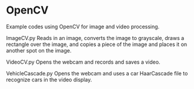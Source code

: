 # OpenCV
Example codes using OpenCV for image and video processing.

ImageCV.py
Reads in an image, converts the image to grayscale, draws a rectangle over the image, and copies a piece of the image and places it on another spot on the image.

VideoCV.py
Opens the webcam and records and saves a video.

VehicleCascade.py
Opens the webcam and uses a car HaarCascade file to recognize cars in the video display.
